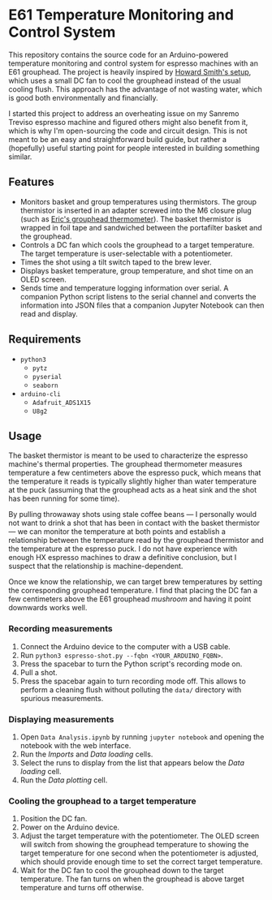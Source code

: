 # E61 Temperature Monitoring and Control System

This repository contains the source code for an Arduino-powered temperature
monitoring and control system for espresso machines with an E61 grouphead. The
project is heavily inspired by [Howard Smith's setup](https://www.home-barista.com/tips/guide-to-managing-hx-brew-temperatures-t64840.html), which uses a small DC
fan to cool the grouphead instead of the usual cooling flush. This approach has
the advantage of not wasting water, which is good both environmentally and
financially.

I started this project to address an overheating issue on my Sanremo Treviso
espresso machine and figured others might also benefit from it, which is why I'm
open-sourcing the code and circuit design. This is not meant to be an easy and
straightforward build guide, but rather a (hopefully) useful starting point for
people interested in building something similar.

## Features

- Monitors basket and group temperatures using thermistors. The group
  thermistor is inserted in an adapter screwed into the M6 closure plug (such as
  [Eric's grouphead thermometer](https://www.home-barista.com/espresso-machines/monitoring-brew-temperature-e61-groups-t1352.html)).
  The basket thermistor is wrapped in foil tape and sandwiched between the
  portafilter basket and the grouphead.
- Controls a DC fan which cools the grouphead to a target temperature. The
  target temperature is user-selectable with a potentiometer.
- Times the shot using a tilt switch taped to the brew lever.
- Displays basket temperature, group temperature, and shot time on an OLED
  screen.
- Sends time and temperature logging information over serial. A companion
  Python script listens to the serial channel and converts the information
  into JSON files that a companion Jupyter Notebook can then read and display.

## Requirements

- `python3`
  - `pytz`
  - `pyserial`
  - `seaborn`
- `arduino-cli`
  - `Adafruit_ADS1X15`
  - `U8g2`

## Usage

The basket thermistor is meant to be used to characterize the espresso machine's
thermal properties. The grouphead thermometer measures temperature a few
centimeters above the espresso puck, which means that the temperature it reads
is typically slightly higher than water temperature at the puck (assuming that
the grouphead acts as a heat sink and the shot has been running for some time).

By pulling throwaway shots using stale coffee beans &mdash; I personally would
not want to drink a shot that has been in contact with the basket thermistor
&mdash; we can monitor the temperature at both points and establish a
relationship between the temperature read by the grouphead thermistor and the
temperature at the espresso puck. I do not have experience with enough HX
espresso machines to draw a definitive conclusion, but I suspect that the
relationship is machine-dependent.

Once we know the relationship, we can target brew temperatures by setting the
corresponding grouphead temperature. I find that placing the DC fan a few
centimeters above the E61 grouphead _mushroom_ and having it point downwards
works well.

### Recording measurements

1. Connect the Arduino device to the computer with a USB cable.
2. Run `python3 espresso-shot.py --fqbn <YOUR_ARDUINO_FQBN>`.
3. Press the spacebar to turn the Python script's recording mode on.
4. Pull a shot.
5. Press the spacebar again to turn recording mode off. This allows to perform
   a cleaning flush without polluting the `data/` directory with spurious
   measurements.

### Displaying measurements

1. Open `Data Analysis.ipynb` by running `jupyter notebook` and opening the
   notebook with the web interface.
2. Run the _Imports_ and _Data loading_ cells.
3. Select the runs to display from the list that appears below the _Data
   loading_ cell.
4. Run the _Data plotting_ cell.

### Cooling the grouphead to a target temperature

1. Position the DC fan.
2. Power on the Arduino device.
3. Adjust the target temperature with the potentiometer. The OLED screen will
   switch from showing the grouphead temperature to showing the target
   temperature for one second when the potentiometer is adjusted, which should
   provide enough time to set the correct target temperature.
4. Wait for the DC fan to cool the grouphead down to the target temperature. The
   fan turns on when the grouphead is above target temperature and turns off
   otherwise.

